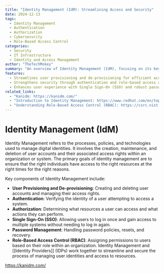```yaml
---
title: "Identity Management (IdM): Streamlining Access and Security"
date: 2024-12-13
tags:
  - Identity Management
  - Authentication
  - Authorization
  - Cybersecurity
  - Role-Based Access Control
categories:
  - Security
  - IT Infrastructure
  - Identity and Access Management
author: "TheTechMokey"
summary: "An overview of Identity Management (IdM), focusing on its key components, goals, and the importance of secure access to digital resources."
features:
  - Streamlines user provisioning and de-provisioning for efficient account management.
  - Strengthens security through authentication and role-based access control.
  - Enhances user experience with Single Sign-On (SSO) and robust password management.
related_links:
  - "Kanidm: https://kanidm.com/"
  - "Introduction to Identity Management: https://www.redhat.com/en/topics/identity-management"
  - "Understanding Role-Based Access Control (RBAC): https://csrc.nist.gov/glossary/term/role_based_access_control"
---
```



# Identity Management (IdM)

Identity Management refers to the processes, policies, and technologies used to manage digital identities. It involves the creation, maintenance, and deletion of user accounts and their associated access rights within an organization or system. The primary goals of identity management are to ensure that the right individuals have access to the right resources at the right times for the right reasons.

Key components of Identity Management include:

- **User Provisioning and De-provisioning**: Creating and deleting user accounts and managing their access rights.
- **Authentication**: Verifying the identity of a user attempting to access a system.
- **Authorization**: Determining what resources a user can access and what actions they can perform.
- **Single Sign-On (SSO)**: Allowing users to log in once and gain access to multiple systems without needing to log in again.
- **Password Management**: Handling password policies, resets, and recovery.
- **Role-Based Access Control (RBAC)**: Assigning permissions to users based on their role within an organization.
Identity Management and [[Identity Providers]] (IDPs) work together to streamline and secure the process of managing user identities and access to resources.

https://kanidm.com/